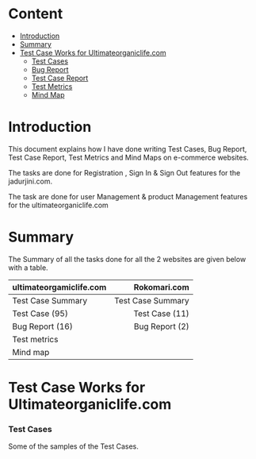 # Content

- [Introduction](https://github.com/Rabbi01521/-Test-case-Bug-report-Test-metrics-Mind-map#introduction)
- [Summary](https://github.com/Rabbi01521/-Test-case-Bug-report-Test-metrics-Mind-map#summary)
- [Test Case Works for Ultimateorganiclife.com](https://github.com/Rabbi01521/-Test-case-Bug-report-Test-metrics-Mind-map#Test-Case-Works-for-Ultimateorganiclife.com)
  - [Test Cases](https://github.com/Rabbi01521/-Test-case-Bug-report-Test-metrics-Mind-map#Test-Cases)
  - [Bug Report](https://github.com/Rabbi01521/-Test-case-Bug-report-Test-metrics-Mind-map#Bug-Report)
  - [Test Case Report](https://github.com/Rabbi01521/-Test-case-Bug-report-Test-metrics-Mind-map#Test-Case-Report)
  - [Test Metrics](https://github.com/Rabbi01521/-Test-case-Bug-report-Test-metrics-Mind-map#Test-Metrics)
  - [Mind Map](https://github.com/Rabbi01521/-Test-case-Bug-report-Test-metrics-Mind-map#Mind-map)

# Introduction

This document explains how I have done writing Test Cases, Bug Report, Test Case Report, Test Metrics and Mind Maps on e-commerce websites.

The tasks are done for Registration , Sign In & Sign Out features for the jadurjini.com.

The task are done for user Management & product Management features for the ultimateorganiclife.com

# Summary

The Summary of all the tasks done for all the 2 websites are given below with a table.

| ultimateorgamiclife.com |      Rokomari.com |
| :---------------------- | ----------------: |
| Test Case Summary       | Test Case Summary |
| Test Case (95)          |    Test Case (11) |
| Bug Report (16)         |    Bug Report (2) |
| Test metrics            |                   |
| Mind map                |                   |

<!--
| NRB Bazaar        |   Rokomari.com    |         Qcoom.com |
| :---------------- | :---------------: | ----------------: |
| Test Case Summary | Test Case Summary | Test Case Summary |
| Test Case (102)   |  Test Case (88)   |    Test Case (46) |
| Bug Report (21)   |  Bug Report (12)  |    Bug Report (4) |
| Test metrics      |   Test metrics    |      Test metrics |
|                   |     Mind map      |                   | -->

# Test Case Works for Ultimateorganiclife.com

### Test Cases

Some of the samples of the Test Cases.

<!-- <p align="center">
  <img src="https://github.com/Rabbi01521/-Test-case-Bug-report-Test-metrics-Mind-map/blob/main/Rokomari.com/Test%20cases.png" />
</p>

### Bug Report

Some of the samples of the Bug Report.

<p align="center">
  <img src="https://drive.google.com/file/d/16trplspgOrDkgX6jmPTcvP5b0dT7K211/view?usp=sharing" />
</p>

### Test Case Report

<p align="center">
  <img src="https://github.com/Rabbi01521/-Test-case-Bug-report-Test-metrics-Mind-map/blob/main/Rokomari.com/summary%20rokomari.png" />
</p>

### Test Metrics

<p align="center">
  <img src="https://github.com/Rabbi01521/-Test-case-Bug-report-Test-metrics-Mind-map/blob/main/Rokomari.com/test%20metrics.png" />
</p>

### Mind Map

A partial Mind Map for Rokomari.

<p align="center">
  <img src="https://github.com/Rabbi01521/-Test-case-Bug-report-Test-metrics-Mind-map/blob/main/Rokomari.com/Mind%20map.png" />
</p> -->

